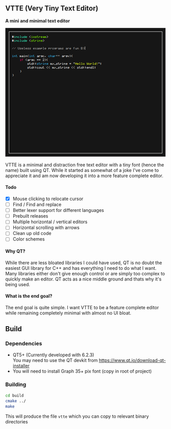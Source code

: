 ## VTTE (Very Tiny Text Editor)
**A mini and minimal text editor**

<img src="images/screenshot.png"/>

VTTE is a minimal and distraction free text editor with a tiny font (hence the name) built using QT. While it started as somewhat of a joke I've come to appreciate it and am now developing it into a more feature complete editor.

#### Todo
- [x] Mouse clicking to relocate cursor
- [ ] Find / Find and replace
- [ ] Better lexer support for different languages
- [ ] Prebuilt releases
- [ ] Multiple horizontal / vertical editors
- [ ] Horizontal scrolling with arrows
- [ ] Clean up old code
- [ ] Color schemes

#### Why QT?
While there are less bloated libraries I could have used, QT is no doubt the easiest GUI library for C++ and has everything I need to do what I want. Many libraries either don't give enough control or are simply too complex to quickly make an editor. QT acts as a nice middle ground and thats why it's being used.

#### What is the end goal?
The end goal is quite simple. I want VTTE to be a feature complete editor while remaining completely minimal with almost no UI bloat.

## Build
### Dependencies
- QT5+ (Currently developed with 6.2.3)\
  You may need to use the QT devkit from https://www.qt.io/download-qt-installer
- You will need to install Graph 35+ pix font (copy in root of project)

### Building
```bash
cd build
cmake ../
make
```

This will produce the file `vtte` which you can copy to relevant binary directories
